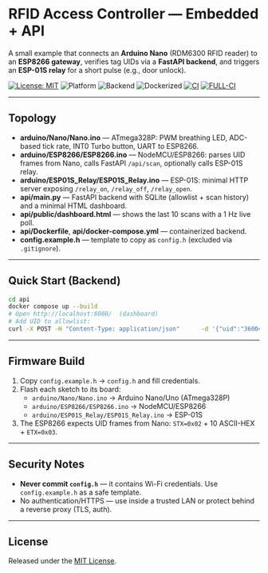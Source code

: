 #  RFID Access Controller — Embedded + API

A small example that connects an **Arduino Nano** (RDM6300 RFID reader)
to an **ESP8266 gateway**, verifies tag UIDs via a **FastAPI backend**, and triggers an
**ESP-01S relay** for a short pulse (e.g., door unlock).

[![License: MIT](https://img.shields.io/badge/License-MIT-blue.svg)](LICENSE)
![Platform](https://img.shields.io/badge/platform-Arduino%20%7C%20ESP8266-blue)
![Backend](https://img.shields.io/badge/backend-FastAPI-green)
![Dockerized](https://img.shields.io/badge/deployment-Docker-orange)
[![CI](https://github.com/meirg9/rfid-access-controller/actions/workflows/lint.yml/badge.svg)](https://github.com/meirg9/rfid-access-controller/actions)
[![FULL-CI](https://github.com/meirg9/rfid-access-controller/actions/workflows/ci_full.yml/badge.svg)](https://github.com/meirg9/rfid-access-controller/actions)


---

##  Topology
- **arduino/Nano/Nano.ino** — ATmega328P: PWM breathing LED, ADC-based tick rate, INT0 Turbo button, UART to ESP8266.
- **arduino/ESP8266/ESP8266.ino** — NodeMCU/ESP8266: parses UID frames from Nano, calls FastAPI `/api/scan`, optionally calls ESP-01S relay.
- **arduino/ESP01S_Relay/ESP01S_Relay.ino** — ESP-01S: minimal HTTP server exposing `/relay_on`, `/relay_off`, `/relay_open`.
- **api/main.py** — FastAPI backend with SQLite (allowlist + scan history) and a minimal HTML dashboard.
- **api/public/dashboard.html** — shows the last 10 scans with a 1 Hz live poll.
- **api/Dockerfile**, **api/docker-compose.yml** — containerized backend.
- **config.example.h** — template to copy as `config.h` (excluded via `.gitignore`).

---

##  Quick Start (Backend)
```bash
cd api
docker compose up --build
# Open http://localhost:8000/  (dashboard)
# Add UID to allowlist:
curl -X POST -H "Content-Type: application/json"      -d '{"uid":"360046D804"}'      http://localhost:8000/api/allow
```

---

##  Firmware Build
1. Copy `config.example.h` → `config.h` and fill credentials.
2. Flash each sketch to its board:
   - `arduino/Nano/Nano.ino` → Arduino Nano/Uno (ATmega328P)
   - `arduino/ESP8266/ESP8266.ino` → NodeMCU/ESP8266
   - `arduino/ESP01S_Relay/ESP01S_Relay.ino` → ESP-01S
3. The ESP8266 expects UID frames from Nano:
   `STX=0x02` + 10 ASCII-HEX + `ETX=0x03`.

---

##  Security Notes
- **Never commit `config.h`** — it contains Wi-Fi credentials.
  Use `config.example.h` as a safe template.
- No authentication/HTTPS — use inside a trusted LAN or protect behind a reverse proxy (TLS, auth).

---

##  License
Released under the [MIT License](LICENSE).
